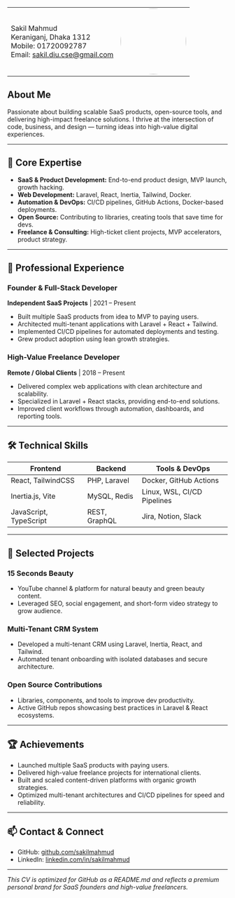|  |  |
| :--- | ---: |
| Sakil Mahmud <br> Keraniganj, Dhaka 1312 <br> Mobile: 01720092787 <br> Email: [sakil.diu.cse@gmail.com](mailto:sakil.diu.cse@gmail.com) | <img src="https://avatars.githubusercontent.com/u/15440498?v=4" width="150" height="150" style="border-radius:50%;" /> |


## About Me
Passionate about building scalable SaaS products, open-source tools, and delivering high-impact freelance solutions. I thrive at the intersection of code, business, and design — turning ideas into high-value digital experiences.

---

## 🚀 Core Expertise
- **SaaS & Product Development:** End-to-end product design, MVP launch, growth hacking.  
- **Web Development:** Laravel, React, Inertia, Tailwind, Docker.  
- **Automation & DevOps:** CI/CD pipelines, GitHub Actions, Docker-based deployments.  
- **Open Source:** Contributing to libraries, creating tools that save time for devs.  
- **Freelance & Consulting:** High-ticket client projects, MVP accelerators, product strategy.  

---

## 💼 Professional Experience

### Founder & Full-Stack Developer
**Independent SaaS Projects** | 2021 – Present  
- Built multiple SaaS products from idea to MVP to paying users.  
- Architected multi-tenant applications with Laravel + React + Tailwind.  
- Implemented CI/CD pipelines for automated deployments and testing.  
- Grew product adoption using lean growth strategies.

### High-Value Freelance Developer
**Remote / Global Clients** | 2018 – Present  
- Delivered complex web applications with clean architecture and scalability.  
- Specialized in Laravel + React stacks, providing end-to-end solutions.  
- Improved client workflows through automation, dashboards, and reporting tools.  

---

## 🛠 Technical Skills

| Frontend             | Backend           | Tools & DevOps       |
|---------------------|-----------------|-------------------|
| React, TailwindCSS  | PHP, Laravel     | Docker, GitHub Actions |
| Inertia.js, Vite    | MySQL, Redis     | Linux, WSL, CI/CD Pipelines |
| JavaScript, TypeScript | REST, GraphQL | Jira, Notion, Slack |

---

## 📂 Selected Projects

### 15 Seconds Beauty
- YouTube channel & platform for natural beauty and green beauty content.  
- Leveraged SEO, social engagement, and short-form video strategy to grow audience.

### Multi-Tenant CRM System
- Developed a multi-tenant CRM using Laravel, Inertia, React, and Tailwind.  
- Automated tenant onboarding with isolated databases and secure architecture.

### Open Source Contributions
- Libraries, components, and tools to improve dev productivity.  
- Active GitHub repos showcasing best practices in Laravel & React ecosystems.

---

## 🏆 Achievements
- Launched multiple SaaS products with paying users.  
- Delivered high-value freelance projects for international clients.  
- Built and scaled content-driven platforms with organic growth strategies.  
- Optimized multi-tenant architectures and CI/CD pipelines for speed and reliability.

---

## 📫 Contact & Connect
- GitHub: [github.com/sakilmahmud](https://github.com/sakilmahmud)  
- LinkedIn: [linkedin.com/in/sakilmahmud](https://linkedin.com/in/sakilmahmud)  

---

*This CV is optimized for GitHub as a README.md and reflects a premium personal brand for SaaS founders and high-value freelancers.*
